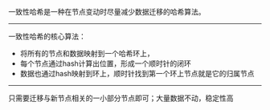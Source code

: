 一致性哈希是一种在节点变动时尽量减少数据迁移的哈希算法。

---

一致性哈希的核心算法：

- 将所有的节点和数据映射到一个哈希环上，
- 每个节点通过hash计算出位置，形成一个顺时针的闭环
- 数据也通过hash映射到环上，顺时针找到第一个环上节点就是它的归属节点

---

只需要迁移与新节点相关的一小部分节点即可；大量数据不动，稳定性高